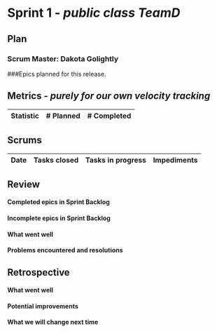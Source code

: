 # Sprint 1 - *public class TeamD*

## Plan
### Scrum Master: Dakota Golightly

###Epics planned for this release.




## Metrics - *purely for our own velocity tracking*

| Statistic | # Planned | # Completed |
| --- | ---: | ---: |



## Scrums

| Date | Tasks closed  | Tasks in progress | Impediments |
| :--- | :--- | :--- | :--- |




## Review

#### Completed epics in Sprint Backlog 

#### Incomplete epics in Sprint Backlog 

#### What went well

#### Problems encountered and resolutions



## Retrospective

#### What went well

#### Potential improvements

#### What we will change next time